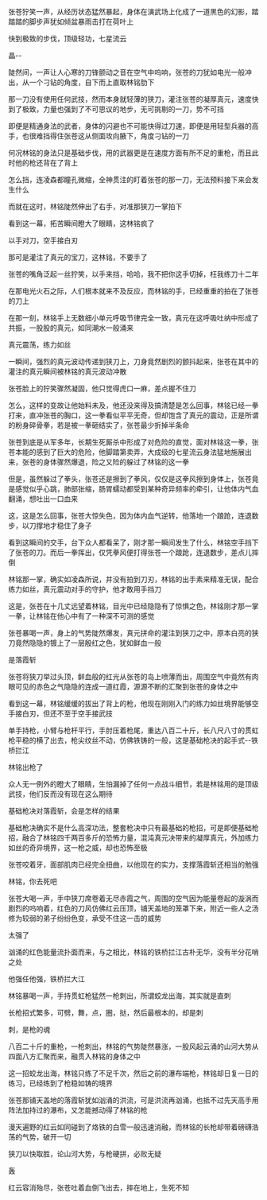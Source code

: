 张苍狞笑一声，从经历状态猛然暴起，身体在演武场上化成了一道黑色的幻影，踏踏踏的脚步声犹如倾盆暴雨击打在荷叶上

快到极致的步伐，顶级轻功，七星流云

晶--

陡然间，一声让人心寒的刀锋颤动之音在空气中呜响，张苍的刀犹如电光一般冲出，从一个刁钻的角度，自下而上直取林铭肋下

那一刀没有使用任何武技，然而本身就轻薄的狭刀，灌注张苍的凝厚真元，速度快到了极致，力量也强到了不可思议的地步，无可挑剔的一刀，势不可挡

即便是精通身法的武者，身体的闪避也不可能快得过刀速，即便是用轻型兵器的高手，也很难挡得住张苍这从侧面攻向腋下，角度刁钻的一刀


何况林铭的身法只是基础步伐，用的武器更是在速度方面有所不足的重枪，而且此时他的枪还背在了背上

怎么挡，连凌森都瞳孔微缩，全神贯注的盯着张苍的那一刀，无法预料接下来会发生什么

而就在这时，林铭陡然伸出了右手，对准那狭刀一掌拍下

看到这一幕，拓苦瞬间瞪大了眼睛，这林铭疯了

以手对刀，空手接白刃

那可是灌注了真元的宝刀，这林铭，不要手了

张苍的嘴角泛起一丝狞笑，以手来挡，哈哈，我不把你这手切掉，枉我练刀十二年

在那电光火石之际，人们根本就来不及反应，而林铭的手，已经重重的拍在了张苍的刀上

在那一刻，林铭手上无数细小单元呼吸节律完全一致，真元在这呼吸吐纳中形成了共振，一股股的真元，如同潮水一般涌来

真元震荡，练力如丝

一瞬间，强烈的真元波动传递到狭刀上，刀身竟然剧烈的颤抖起来，张苍在其中的灌注的真元瞬间被林铭的真元波动冲散

张苍脸上的狞笑骤然凝固，他只觉得虎口一麻，差点握不住刀

怎么，这样的变故让他始料未及，他还没来得及搞清楚是怎么回事，林铭已经一拳打来，直冲张苍的胸口，这一拳看似平平无奇，但却饱含了真元的震动，正是所谓的粉身碎骨拳，若是被一拳砸结实了，张苍最少折掉半条命

张苍到底是从军多年，长期生死厮杀中形成了对危险的直觉，面对林铭这一拳，张苍本能的感到了巨大的危险，他脚踏第卖弄，大成级的七星流云身法猛地施展出来，张苍的身体骤然爆退，险之又险的躲过了林铭的这一拳

但是，虽然躲过了拳头，张苍还是擦到了拳风，仅仅是这拳风擦到身体上，张苍竟是感觉似乎心跳，肺部张缩，肠胃蠕动都受到某种奇异频率的牵引，让他体内气血翻涌，想吐出一口血来

这，这是怎么回事，张苍大惊失色，因为体内血气逆转，他落地一个踉跄，连退数步，以刀撑地才稳住了身子

看到这瞬间的交手，台下众人都看呆了，刚才那一瞬间发生了什么，林铭空手挡下了张苍的刀。而后一拳挥出，仅凭拳风便打得张苍一个踉跄，连退数步，差点儿摔倒

林铭那一掌，确实如凌森所说，并没有拍到刀刃，林铭的出手素来精准无误，配合练力如丝，真元震动对手的守护，他才敢用手挡刀

这是，张苍在十几丈远望着林铭，目光中已经隐隐有了惊惧之色，林铭刚才那一掌一拳，让林铭在他心中有了一种深不可测的感觉

张苍暴喝一声，身上的气势陡然爆发，真元拼命的灌注到狭刀之中，原本白亮的狭刀竟然隐隐的镀上了一层殷红之色，犹如鲜血一般

是落霞斩

张苍将狭刀举过头顶，鲜血般的红光从张苍的岛上喷薄而出，周围空气中竟然有肉眼可见的赤色之气隐隐的连成一道红霞，源源不断的汇聚到张苍的身体之中

看到这一幕，林铭缓缓的拔出了背上的枪，他现在刚刚入门的练力如丝境界能够空手接白刃，但还不至于空手接武技

单手持枪，小臂与枪杆平行，手肘压着枪尾，重达八百二十斤，长八尺八寸的贯虹枪平稳的横了出去，枪尖纹丝不动，仿佛铁铸的一般，这是基础枪决的起手式--铁桥拦江

林铭出枪了

众人无一例外的瞪大了眼睛，生怕漏掉了任何一点战斗细节，若是林铭用的是顶级武技，他们反而没有现在这么期待

基础枪决对落霞斩，会是怎样的结果

基础枪决确实不是什么高深功法，整套枪决中只有最基础的枪招，可是即便基础枪招，融合了林铭四千两百多斤的恐怖力量，混沌真元决带来的凝厚真元，外加练力如丝的奇异境界，这一枪之威，却也恐怖至极

张苍咬着牙，面部肌肉已经完全扭曲，以他现在的实力，支撑落霞斩还相当的勉强

林铭，你去死吧

张苍大喝一声，手中狭刀席卷着无尽赤霞之气，周围的空气因为能量卷起的漩涡而剧烈的呜响着，红色的刀风仿佛红云压顶，铺天盖地的笼罩下来，附近一些人之汤修为较弱的弟子纷纷色变，承受不住这一击的威势

太强了

汹涌的红色能量流扑面而来，与之相比，林铭的铁桥拦江古朴无华，没有半分花哨之处

他强任他强，铁桥拦大江

林铭暴喝一声，手持贯虹枪猛然一枪刺出，所谓蛟龙出海，其实就是直刺

长枪招式繁多，可劈，舞，点，圈，挞，然后最根本的，却是刺

刺，是枪的魂

八百二十斤的重枪，一枪刺出，林铭的气势陡然暴涨，一股风起云涌的山河大势从四面八方汇聚而来，融贯入林铭的身体之中

这一招蛟龙出海，林铭只练了不足千次，然后之前的瀑布端枪，林铭却日复一日的练习，已经练到了枪稳如铸的境界

张苍那铺天盖地的落霞斩犹如汹涌的洪流，可是洪流再汹涌，也抵不过先天高手用阵法加持过的瀑布，又怎能撼动得了林铭的枪

漫天遍野的红云如同碰到了烙铁的白雪一般迅速消融，而林铭的长枪却带着磅礴浩荡的气势，破开一切

狭刀以快取胜，论山河大势，与枪硬拼，必败无疑

轰

红云容消殆尽，张苍吐着血倒飞出去，摔在地上，生死不知

